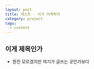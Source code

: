 ```yaml
---
layout: post
title: 테스트 - 이거 어케하지
category: project
tags:
  - content
---
```


## 이게 제목인가

- 뭔진 모르겠지만 여기가 글쓰는 곳인가보다
